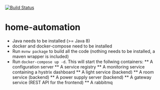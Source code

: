 [![Build Status](https://travis-ci.org/gossie/home-automation.svg?branch=master)](https://travis-ci.org/gossie/home-automation)
# home-automation

* Java needs to be installed (>= Java 8)
* docker and docker-compose need to be installed
* Run `mvnw package` to build all the code (nothing needs to be installed, a maven wrapper is included)
* Run `docker-compose up -d`. This will start the follwing containers:
** A configuration server
** A service registry
** A monitoring service containing a hystrix dashboard
** A light service (backend)
** A room service (backend)
** A power supply server (backend)
** A gateway service (REST API for the frontend)
** A rabbitmq
